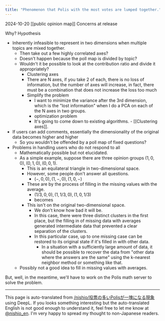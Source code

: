 ```yaml
---
title: "Phenomenon that Polis with the most votes are lumped together."
---
```


2024-10-20 [[public opinion map]] Concerns at release

Why? Hypothesis
- Inherently infeasible to represent in two dimensions when multiple topics are mixed together.
    - Then take out a few highly correlated axes?
    - Doesn't happen because the poll map is divided by topic?
    - Wouldn't it be possible to look at the contribution ratio and divide it appropriately?
        - Clustering axes
        - There are N axes, if you take 2 of each, there is no loss of information, but the number of axes will increase, in fact, there must be a combination that does not increase the loss too much
        - Simplify the problem
            - I want to minimize the variance after the 3rd dimension, which is the "lost information" when I do a PCA on each of the N axes in two groups.
            - optimization problem
            - It's going to come down to existing algorithms.
                    - [[Clustering axes]].
- If users can add comments, essentially the dimensionality of the original data becomes higher and higher
    - So you wouldn't be offended by a poll map of fixed questions?
- Problems in handling users who do not respond to all
    - Mathematically possible but not elucidated.
    - As a simple example, suppose there are three opinion groups $(1, 0, 0), (0,1,0), (0,0,1)$.
        - This is an equilateral triangle in two-dimensional space.
        - However, some people don't answer all questions.
            - $(-, 0,0), (1, -, 0), (1, 0, -)$
        - These are by the process of filling in the missing values with the average.
            - $(1/3, 0,0), (1, 1/3, 0), (1, 0, 1/3)$
            - becomes
        - This isn't on the original two-dimensional space.
            - We don't know how bad it will be.
            - In this case, there were three distinct clusters in the first place, but the filling in of missing data with averages generated intermediate data that prevented a clear separation of the clusters.
            - In this particular case, up to one missing case can be restored to its original state if it's filled in with other data.
                - In a situation with a sufficiently large amount of data, it should be possible to recover the data from "other data where the answers are the same" using the k-nearest neighbor method or something like that.
    - Possibly not a good idea to fill in missing values with averages.

But, well, in the meantime, we'll have to work on the Polis math server to solve the problem.

---
This page is auto-translated from [/nishio/投票の多いPolisが一塊になる現象](https://scrapbox.io/nishio/投票の多いPolisが一塊になる現象) using DeepL. If you looks something interesting but the auto-translated English is not good enough to understand it, feel free to let me know at [@nishio_en](https://twitter.com/nishio_en). I'm very happy to spread my thought to non-Japanese readers.